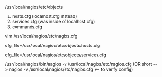 <!-- check for all 3 files are properly configured -->

/usr/local/nagios/etc/objects

1.  hosts.cfg (localhost.cfg instead)
2.  services.cfg (was inside of localhost.cfg)
3.  commands.cfg

<!-- [OPTIONAL] To update nagios.cfg and indicate newly created files -->

vim /usr/local/nagios/etc/nagios.cfg

cfg_file=/usr/local/nagios/etc/objects/hosts.cfg

cfg_file=/usr/local/nagios/etc/objects/services.cfg

<!-- [!IMPORTANT] To perform preflight check(to verify that files in nagios.cfg are valid) -->

/usr/local/nagios/bin/nagios -v /usr/local/nagios/etc/nagios.cfg (OR short --> nagios -v /usr/local/nagios/etc/nagios.cfg <-- to verify config)
